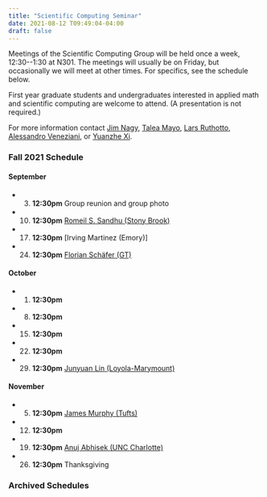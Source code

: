 ```yaml
---
title: "Scientific Computing Seminar"
date: 2021-08-12 T09:49:04-04:00
draft: false
---
```


Meetings of the Scientific Computing Group will be held once a week, 12:30--1:30 at N301. The meetings will usually be on Friday, but occasionally we will meet at other times. For specifics, see the schedule below. 

First year graduate students and undergraduates interested in applied math and scientific computing are welcome to attend. (A presentation is not required.)

For more information contact [Jim Nagy](http://www.mathcs.emory.edu/~nagy), [Talea Mayo](https://www.taleamayo.com), [Lars Ruthotto](http://www.mathcs.emory.edu/~lruthot), [Alessandro Veneziani](http://www.mathcs.emory.edu/~ale), or [Yuanzhe Xi](http://www.math.emory.edu/~yxi26/).

### Fall 2021 Schedule

#### September
* 3. **12:30pm**  Group reunion and group photo
* 10. **12:30pm** [Romeil S. Sandhu (Stony Brook)](http://www.romeilsandhu.com)
* 17. **12:30pm** [Irving Martinez (Emory)]
* 24. **12:30pm** [Florian Schäfer (GT)](https://f-t-s.github.io)

#### October
* 1. **12:30pm** 
* 8. **12:30pm**
* 15. **12:30pm**
* 22. **12:30pm**
* 29. **12:30pm** [Junyuan Lin (Loyola-Marymount)](https://sites.google.com/view/junyuanlin/home)


#### November  
* 5.  **12:30pm** [James Murphy (Tufts)](https://jmurphy.math.tufts.edu/)
* 12. **12:30pm**
* 19. **12:30pm** [Anuj Abhisek (UNC Charlotte)](https://sites.google.com/view/anujabhishek/home)
* 26. **12:30pm** Thanksgiving

### Archived Schedules


